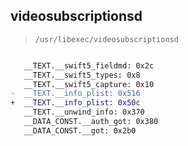 ## videosubscriptionsd

> `/usr/libexec/videosubscriptionsd`

```diff

   __TEXT.__swift5_fieldmd: 0x2c
   __TEXT.__swift5_types: 0x8
   __TEXT.__swift5_capture: 0x10
-  __TEXT.__info_plist: 0x516
+  __TEXT.__info_plist: 0x50c
   __TEXT.__unwind_info: 0x370
   __DATA_CONST.__auth_got: 0x380
   __DATA_CONST.__got: 0x2b0

```

